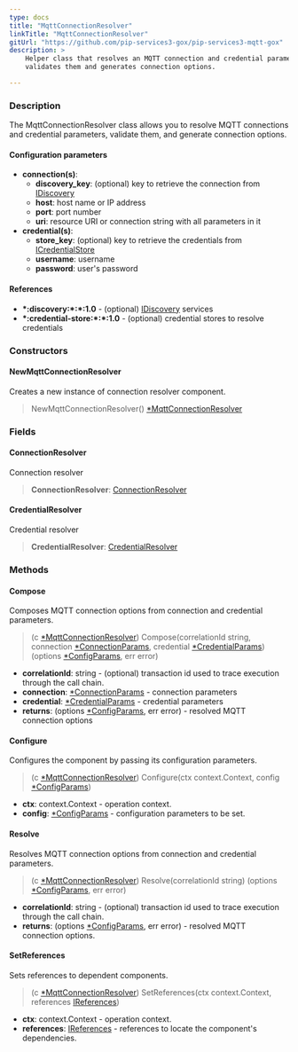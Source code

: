 ```yaml
---
type: docs
title: "MqttConnectionResolver"
linkTitle: "MqttConnectionResolver"
gitUrl: "https://github.com/pip-services3-gox/pip-services3-mqtt-gox"
description: >
    Helper class that resolves an MQTT connection and credential parameters, 
    validates them and generates connection options.

---
```


### Description

The MqttConnectionResolver class allows you to resolve MQTT connections and credential parameters, validate them, and generate connection options.

#### Configuration parameters

- **connection(s)**:
    - **discovery_key**: (optional) key to retrieve the connection from [IDiscovery](../../../components/connect/idiscovery)
    - **host**: host name or IP address
    - **port**: port number
    - **uri**: resource URI or connection string with all parameters in it
- **credential(s)**:
    - **store_key**: (optional) key to retrieve the credentials from [ICredentialStore](../../../components/auth/icredential_store)
    - **username**: username
    - **password**: user's password

#### References

- **\*:discovery:\*:\*:1.0** - (optional) [IDiscovery](../../../components/connect/idiscovery) services
- **\*:credential-store:\*:\*:1.0** - (optional) credential stores to resolve credentials

### Constructors

#### NewMqttConnectionResolver
Creates a new instance of connection resolver component.

> NewMqttConnectionResolver() [*MqttConnectionResolver]()

### Fields

<span class="hide-title-link">

#### ConnectionResolver
Connection resolver
> **ConnectionResolver**: [ConnectionResolver](../../../components/connect/connection_resolver)

#### CredentialResolver
Credential resolver
> **CredentialResolver**: [CredentialResolver](../../../components/auth/credential_resolver)

</span>


### Methods

#### Compose
Composes MQTT connection options from connection and credential parameters.

> (c [*MqttConnectionResolver]()) Compose(correlationId string, connection [*ConnectionParams](../../../components/connect/connection_params), credential [*CredentialParams](../../../components/auth/credential_params)) (options [*ConfigParams](../../../commons/config/config_params), err error)

- **correlationId**: string - (optional) transaction id used to trace execution through the call chain.
- **connection**: [*ConnectionParams](../../../components/connect/connection_params) - connection parameters
- **credential**: [*CredentialParams](../../../components/auth/credential_params) - credential parameters
- **returns**: (options [*ConfigParams](../../../commons/config/config_params), err error) - resolved MQTT connection options


#### Configure
Configures the component by passing its configuration parameters.

> (c [*MqttConnectionResolver]()) Configure(ctx context.Context, config [*ConfigParams](../../../commons/config/config_params))

- **ctx**: context.Context - operation context.
- **config**: [*ConfigParams](../../../commons/config/config_params) - configuration parameters to be set.


#### Resolve
Resolves MQTT connection options from connection and credential parameters.

> (c [*MqttConnectionResolver]()) Resolve(correlationId string) (options [*ConfigParams](../../../commons/config/config_params), err error)

- **correlationId**: string - (optional) transaction id used to trace execution through the call chain.
- **returns**: (options [*ConfigParams](../../../commons/config/config_params), err error) - resolved MQTT connection options.


#### SetReferences
Sets references to dependent components.

> (c [*MqttConnectionResolver]()) SetReferences(ctx context.Context, references [IReferences](../../../commons/refer/ireferences))

- **ctx**: context.Context - operation context.
- **references**: [IReferences](../../../commons/refer/ireferences) - references to locate the component's dependencies.
